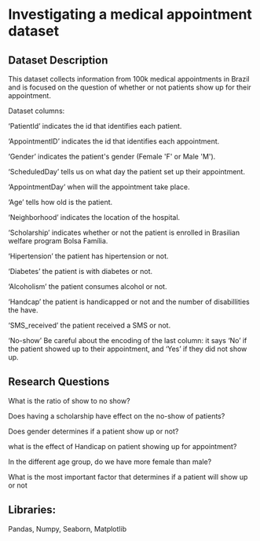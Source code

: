# Investigating a medical appointment dataset
## Dataset Description
This dataset collects information from 100k medical appointments in Brazil and is focused on the question of whether or not patients show up for their appointment.

<p>Dataset columns:
  
‘PatientId’ indicates the id that identifies each patient.

‘AppointmentID’ indicates the id that identifies each appointment.

‘Gender’ indicates the patient's gender (Female 'F' or Male 'M').

‘ScheduledDay’ tells us on what day the patient set up their appointment.

‘AppointmentDay’ when will the appointment take place.

‘Age’ tells how old is the patient.

‘Neighborhood’ indicates the location of the hospital.

‘Scholarship’ indicates whether or not the patient is enrolled in Brasilian welfare program Bolsa Família.

‘Hipertension’ the patient has hipertension or not.

‘Diabetes’ the patient is with diabetes or not.

‘Alcoholism’ the patient consumes alcohol or not.

‘Handcap’ the patient is handicapped or not and the number of disabillities the have.

‘SMS_received’ the patient received a SMS or not.

‘No-show’ Be careful about the encoding of the last column: it says ‘No’ if the patient showed up to their appointment, and ‘Yes’ if they did not show up.

## Research Questions
What is the ratio of show to no show?

Does having a scholarship have effect on the no-show of patients?

Does gender determines if a patient show up or not?

what is the effect of Handicap on patient showing up for appointment?

In the different age group, do we have more female than male?

What is the most important factor that determines if a patient will show up or not

## Libraries:
Pandas, Numpy, Seaborn, Matplotlib
